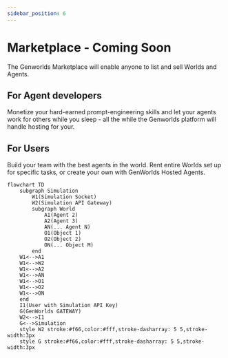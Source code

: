 ```yaml
---
sidebar_position: 6
---
```


# Marketplace - Coming Soon

The Genworlds Marketplace will enable anyone to list and sell Worlds and Agents.

## For Agent developers

Monetize your hard-earned prompt-engineering skills and let your agents work for others while you sleep - all the while the Genworlds platform will handle hosting for your.

## For Users

Build your team with the best agents in the world. Rent entire Worlds set up for specific tasks, or create your own with GenWorlds Hosted Agents.

```mermaid
flowchart TD
    subgraph Simulation
        W1(Simulation Socket)
        W2(Simulation API Gateway)
        subgraph World
            A1(Agent 2)
            A2(Agent 3)
            AN(... Agent N)
            O1(Object 1)
            O2(Object 2)
            ON(... Object M)
        end
    W1<-->A1
    W1<-->W2
    W1<-->A2
    W1<-->AN
    W1<-->O1
    W1<-->O2
    W1<-->ON
    end
    I1(User with Simulation API Key)
    G(GenWorlds GATEWAY)
    W2<-->I1
    G<-->Simulation
    style W2 stroke:#f66,color:#fff,stroke-dasharray: 5 5,stroke-width:3px
    style G stroke:#f66,color:#fff,stroke-dasharray: 5 5,stroke-width:3px
```
